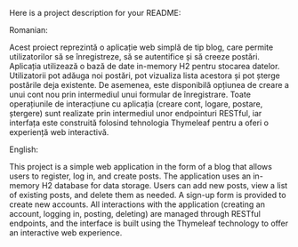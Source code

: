 Here is a project description for your README:

Romanian:

Acest proiect reprezintă o aplicație web simplă de tip blog, care permite utilizatorilor să se înregistreze, să se autentifice și să creeze postări. Aplicația utilizează o bază de date in-memory H2 pentru stocarea datelor. Utilizatorii pot adăuga noi postări, pot vizualiza lista acestora și pot șterge postările deja existente. De asemenea, este disponibilă opțiunea de creare a unui cont nou prin intermediul unui formular de înregistrare. Toate operațiunile de interacțiune cu aplicația (creare cont, logare, postare, ștergere) sunt realizate prin intermediul unor endpointuri RESTful, iar interfața este construită folosind tehnologia Thymeleaf pentru a oferi o experiență web interactivă.

English:

This project is a simple web application in the form of a blog that allows users to register, log in, and create posts. The application uses an in-memory H2 database for data storage. Users can add new posts, view a list of existing posts, and delete them as needed. A sign-up form is provided to create new accounts. All interactions with the application (creating an account, logging in, posting, deleting) are managed through RESTful endpoints, and the interface is built using the Thymeleaf technology to offer an interactive web experience.